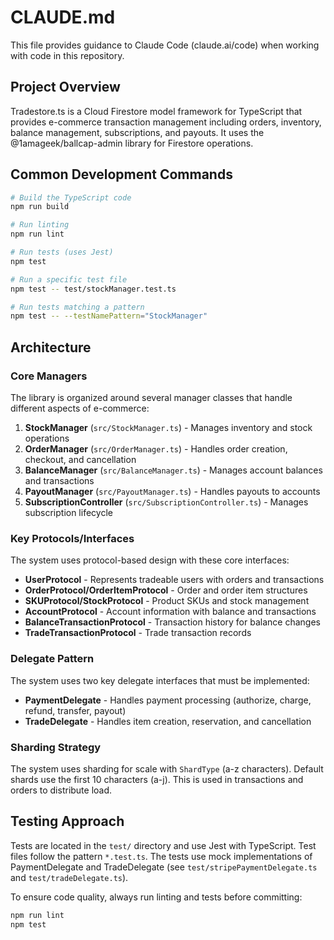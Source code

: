 # CLAUDE.md

This file provides guidance to Claude Code (claude.ai/code) when working with code in this repository.

## Project Overview

Tradestore.ts is a Cloud Firestore model framework for TypeScript that provides e-commerce transaction management including orders, inventory, balance management, subscriptions, and payouts. It uses the @1amageek/ballcap-admin library for Firestore operations.

## Common Development Commands

```bash
# Build the TypeScript code
npm run build

# Run linting
npm run lint

# Run tests (uses Jest)
npm test

# Run a specific test file
npm test -- test/stockManager.test.ts

# Run tests matching a pattern
npm test -- --testNamePattern="StockManager"
```

## Architecture

### Core Managers

The library is organized around several manager classes that handle different aspects of e-commerce:

1. **StockManager** (`src/StockManager.ts`) - Manages inventory and stock operations
2. **OrderManager** (`src/OrderManager.ts`) - Handles order creation, checkout, and cancellation
3. **BalanceManager** (`src/BalanceManager.ts`) - Manages account balances and transactions
4. **PayoutManager** (`src/PayoutManager.ts`) - Handles payouts to accounts
5. **SubscriptionController** (`src/SubscriptionController.ts`) - Manages subscription lifecycle

### Key Protocols/Interfaces

The system uses protocol-based design with these core interfaces:

- **UserProtocol** - Represents tradeable users with orders and transactions
- **OrderProtocol/OrderItemProtocol** - Order and order item structures
- **SKUProtocol/StockProtocol** - Product SKUs and stock management
- **AccountProtocol** - Account information with balance and transactions
- **BalanceTransactionProtocol** - Transaction history for balance changes
- **TradeTransactionProtocol** - Trade transaction records

### Delegate Pattern

The system uses two key delegate interfaces that must be implemented:

- **PaymentDelegate** - Handles payment processing (authorize, charge, refund, transfer, payout)
- **TradeDelegate** - Handles item creation, reservation, and cancellation

### Sharding Strategy

The system uses sharding for scale with `ShardType` (a-z characters). Default shards use the first 10 characters (a-j). This is used in transactions and orders to distribute load.

## Testing Approach

Tests are located in the `test/` directory and use Jest with TypeScript. Test files follow the pattern `*.test.ts`. The tests use mock implementations of PaymentDelegate and TradeDelegate (see `test/stripePaymentDelegate.ts` and `test/tradeDelegate.ts`).

To ensure code quality, always run linting and tests before committing:
```bash
npm run lint
npm test
```